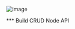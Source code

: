 ![image](https://github.com/user-attachments/assets/5fe2295f-5c68-4991-ba42-87964d10145a)

*** Build CRUD Node API
